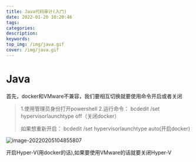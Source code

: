 ```yaml
---
title: Java代码审计(入门)
date: 2022-01-20 10:20:46
tags:
categories:
description:
keywords:
top_img: /img/java.gif
cover: /img/java.gif
---
```


# Java

首先，docker和VMware不兼容，我们要相互切换就要使用命令开启或者关闭

>1.使用管理员身份打开powershell
>2.运行命令：
>bcdedit /set hypervisorlaunchtype off（关闭docker）
>
>
>
>如果想重新开启：
>bcdedit /set hypervisorlaunchtype auto(开启docker)

![image-20220205104855807](D:\Code\pojo\Blog\BlogHexo\public\img\Java-1.png)

开启Hyper-V(用docker的话),如果要使用VMware的话就要关闭Hyper-V







